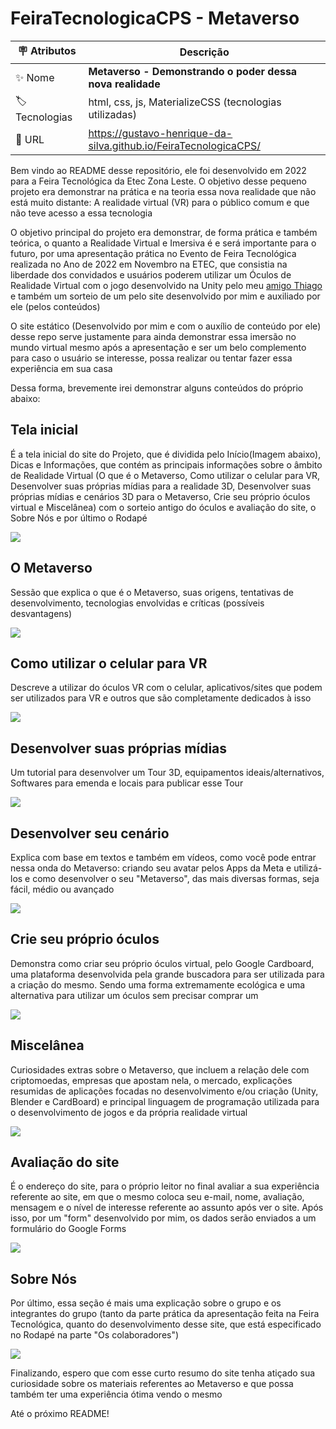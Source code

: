 # FeiraTecnologicaCPS - Metaverso

| :placard: Atributos | Descrição   |
| -------------  | --- |
| :sparkles: Nome        | **Metaverso - Demonstrando o poder dessa nova realidade**
| :label: Tecnologias | html, css, js, MaterializeCSS (tecnologias utilizadas)
| :rocket: URL         | https://gustavo-henrique-da-silva.github.io/FeiraTecnologicaCPS/
<p>Bem vindo ao README desse repositório, ele foi desenvolvido em 2022 para a Feira Tecnológica da Etec Zona Leste. O objetivo desse pequeno projeto era demonstrar na prática
e na teoria essa nova realidade que não está muito distante: A realidade virtual (VR) para o público comum e que não teve acesso a essa tecnologia</p>
<p>O objetivo principal do projeto era demonstrar, de forma prática e também teórica, o quanto a Realidade Virtual e Imersiva é e será importante para o futuro, por uma apresentação prática no Evento de Feira Tecnológica realizada no Ano de 2022 em Novembro na ETEC, que consistia na liberdade dos convidados e usuários poderem utilizar um Óculos de Realidade Virtual com o jogo desenvolvido na Unity pelo meu <a href="https://github.com/ThiagoMartins11">amigo Thiago</a> e também um sorteio de um pelo site desenvolvido por mim e auxiliado por ele (pelos conteúdos)</p>
<p> O site estático (Desenvolvido por mim e com o auxílio de conteúdo por ele) desse repo serve justamente para ainda demonstrar essa imersão no mundo virtual mesmo após a apresentação e ser um belo complemento para caso o usuário se interesse, possa realizar ou tentar fazer essa experiência em sua casa</p>
<p>Dessa forma, brevemente irei demonstrar alguns conteúdos do próprio abaixo: </p>

## Tela inicial
<p>É a tela inicial do site do Projeto, que é dividida pelo Início(Imagem abaixo), Dicas e Informações, que contém as principais informações sobre o âmbito de Realidade Virtual (O que é o Metaverso, Como utilizar o celular para VR, Desenvolver suas próprias mídias para a realidade 3D, Desenvolver suas próprias mídias e cenários 3D para o Metaverso, Crie seu próprio óculos virtual e Miscelânea) com o sorteio antigo do óculos e avaliação do site, o Sobre Nós e por último o Rodapé</p>
<img src="https://github.com/Gustavo-Henrique-da-Silva/FeiraTecnologicaCPS/assets/108029506/8808efe9-893e-49bd-9be7-48aea143aebd"/>

## O Metaverso
<p>Sessão que explica o que é o Metaverso, suas origens, tentativas de desenvolvimento, tecnologias envolvidas e críticas (possíveis desvantagens)</p>
<img src="https://github.com/Gustavo-Henrique-da-Silva/FeiraTecnologicaCPS/assets/108029506/3502d2ce-a551-4f9a-b858-d3c9944cc38a"/>

## Como utilizar o celular para VR
<p>Descreve a utilizar do óculos VR com o celular, aplicativos/sites que podem ser utilizados para VR e outros que são completamente dedicados à isso</p>
<img src="https://github.com/Gustavo-Henrique-da-Silva/FeiraTecnologicaCPS/assets/108029506/10ecb854-e320-4d8f-b44e-686ca01db2a8"/>

## Desenvolver suas próprias mídias
<p>Um tutorial para desenvolver um Tour 3D, equipamentos ideais/alternativos, Softwares para emenda e locais para publicar esse Tour</p>
<img src="https://github.com/Gustavo-Henrique-da-Silva/FeiraTecnologicaCPS/assets/108029506/f366aa62-c98e-471a-a945-4435e1b66a79"/>

## Desenvolver seu cenário
<p>Explica com base em textos e também em vídeos, como você pode entrar nessa onda do Metaverso: criando seu avatar pelos Apps da Meta e utilizá-los e como desenvolver o seu "Metaverso", das mais diversas formas, seja fácil, médio ou avançado</p>
<img src="https://github.com/Gustavo-Henrique-da-Silva/FeiraTecnologicaCPS/assets/108029506/beed7f4e-a19f-497c-b7ba-2ab8f5451075"/>

## Crie seu próprio óculos
<p>Demonstra como criar seu próprio óculos virtual, pelo Google Cardboard, uma plataforma desenvolvida pela grande buscadora para ser utilizada para a criação do mesmo. Sendo uma forma extremamente ecológica e uma alternativa para utilizar um óculos sem precisar comprar um </p>
<img src="https://github.com/Gustavo-Henrique-da-Silva/FeiraTecnologicaCPS/assets/108029506/7cf49919-e031-4752-9c0c-e76052c579f5"/>

## Miscelânea
<p>Curiosidades extras sobre o Metaverso, que incluem a relação dele com criptomoedas, empresas que apostam nela, o mercado, explicações resumidas de aplicações focadas no desenvolvimento e/ou criação (Unity, Blender e CardBoard) e principal linguagem de programação utilizada para o desenvolvimento de jogos e da própria realidade virtual </p>
<img src="https://github.com/Gustavo-Henrique-da-Silva/FeiraTecnologicaCPS/assets/108029506/5b37256b-06c8-4e9b-9fc0-bd5e9e7251f7"/>

## Avaliação do site
<p>É o endereço do site, para o próprio leitor no final avaliar a sua experiência referente ao site, em que o mesmo coloca seu e-mail, nome, avaliação, mensagem e o nível de interesse referente ao assunto após ver o site.
Após isso, por um "form" desenvolvido por mim, os dados serão enviados a um formulário do Google Forms</p>
<img src="https://github.com/Gustavo-Henrique-da-Silva/FeiraTecnologicaCPS/assets/108029506/ae13291d-f2a8-4d1d-aca3-29732105d0ed"/>

## Sobre Nós
<p>Por último, essa seção é mais uma explicação sobre o grupo e os integrantes do grupo (tanto da parte prática da apresentação feita na Feira Tecnológica, quanto do desenvolvimento desse site, que está especificado no Rodapé na parte "Os colaboradores")</p>
<img src="https://github.com/Gustavo-Henrique-da-Silva/FeiraTecnologicaCPS/assets/108029506/f7476e0e-a78e-4d3c-a61c-cf5c9525a136"/>


<p>Finalizando, espero que com esse curto resumo do site tenha atiçado sua curiosidade sobre os materiais referentes ao Metaverso e que possa também ter uma experiência ótima vendo o mesmo</p>
<p>Até o próximo README!</p>

